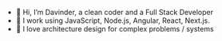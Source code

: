 - 👋 Hi, I’m Davinder, a clean coder and a Full Stack Developer
- 👀 I work using JavaScript, Node.js, Angular, React, Next.js.
- 💞️ I love architecture design for complex problems / systems

<!---
dasingh9/dasingh9 is a ✨ special ✨ repository because its `README.md` (this file) appears on your GitHub profile.
You can click the Preview link to take a look at your changes.
--->

